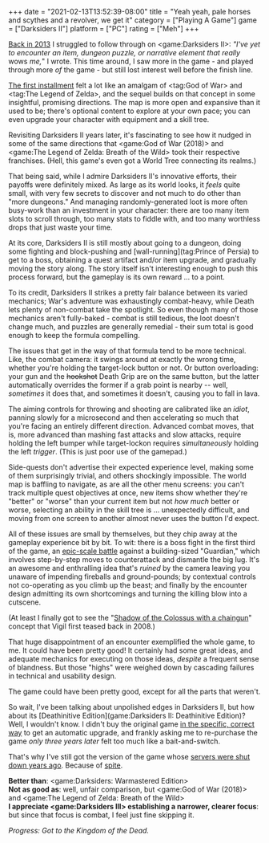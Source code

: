 +++
date = "2021-02-13T13:52:39-08:00"
title = "Yeah yeah, pale horses and scythes and a revolver, we get it"
category = ["Playing A Game"]
game = ["Darksiders II"]
platform = ["PC"]
rating = ["Meh"]
+++

[Back in 2013](%site.BaseURL%2013/08/06/death-is-kind-of-a-downer-you-know/) I struggled to follow through on <game:Darksiders II>: <i>"I've yet to encounter an item, dungeon puzzle, or narrative element that really </i>wows<i> me,</i>" I wrote.  This time around, I saw more in the game - and played through more <i>of</i> the game - but still lost interest well before the finish line.

[The first installment](game:Darksiders) felt a lot like an amalgam of <tag:God of War> and <tag:The Legend of Zelda>, and the sequel builds on that concept in some insightful, promising directions.  The map is more open and expansive than it used to be; there's optional content to explore at your own pace; you can even upgrade your character with equipment and a skill tree.

Revisiting Darksiders II years later, it's fascinating to see how it nudged in some of the same directions that <game:God of War (2018)> and <game:The Legend of Zelda: Breath of the Wild> took their respective franchises.  (Hell, this game's even got a World Tree connecting its realms.)

That being said, while I admire Darksiders II's innovative efforts, their payoffs were definitely mixed.  As large as its world looks, it <i>feels</i> quite small, with very few secrets to discover and not much to do other than "more dungeons."  And managing randomly-generated loot is more often busy-work than an investment in your character: there are too many item slots to scroll through, too many stats to fiddle with, and too many worthless drops that just waste your time.

At its core, Darksiders II is still mostly about going to a dungeon, doing some fighting and block-pushing and [wall-running](tag:Prince of Persia) to get to a boss, obtaining a quest artifact and/or item upgrade, and gradually moving the story along.  The story itself isn't interesting enough to push this process forward, but the gameplay is its own reward ... to a point.

To its credit, Darksiders II strikes a pretty fair balance between its varied mechanics; War's adventure was exhaustingly combat-heavy, while Death lets plenty of non-combat take the spotlight.  So even though many of those mechanics aren't fully-baked - combat is still tedious, the loot doesn't change much, and puzzles are generally remedial - their sum total is good enough to keep the formula compelling.

The issues that get in the way of that formula tend to be more technical.  Like, the combat camera: it swings around at exactly the wrong time, whether you're holding the target-lock button or not.  Or button overloading: your gun and the <s>hookshot</s> Death Grip are on the same button, but the latter automatically overrides the former if a grab point is nearby -- well, <i>sometimes</i> it does that, and sometimes it doesn't, causing you to fall in lava.

The aiming controls for throwing and shooting are calibrated like an <i>idiot</i>, panning slowly for a microsecond and then accelerating so much that you're facing an entirely different direction.  Advanced combat moves, that is, more advanced than mashing fast attacks and slow attacks, require holding the left bumper while target-lockon requires <i>simultaneously</i> holding the left <i>trigger</i>.  (This is just poor use of the gamepad.)

Side-quests don't advertise their expected experience level, making some of them surprisingly trivial, and others shockingly impossible.  The world map is baffling to navigate, as are all the other menu screens: you can't track multiple quest objectives at once, new items show whether they're "better" or "worse" than your current item but not <i>how much</i> better or worse, selecting an ability in the skill tree is ... unexpectedly difficult, and moving from one screen to another almost never uses the button I'd expect.

All of these issues are small by themselves, but they chip away at the gameplay experience bit by bit.  To wit: there is a boss fight in the first third of the game, an <a href="https://guides.gamepressure.com/darksidersii/guide.asp?ID=16148">epic-scale battle</a> against a building-sized "Guardian," which involves step-by-step moves to counterattack and dismantle the big lug.  It's an awesome and enthralling idea that's <i>ruined</i> by the camera leaving you unaware of impending fireballs and ground-pounds; by contextual controls not co-operating as you climb up the beast; and finally by the encounter design admitting its own shortcomings and turning the killing blow into a cutscene.

(At least I finally got to see the "[Shadow of the Colossus with a chaingun](%site.BaseURL%2010/03/06/darksiders-4/)" concept that Vigil first teased back in 2008.)

That huge disappointment of an encounter exemplified the whole game, to me.  It could have been pretty good!  It certainly had some great ideas, and adequate mechanics for executing on those ideas, <i>despite</i> a frequent sense of blandness.  But those "highs" were weighed down by cascading failures in technical and usability design.

The game could have been pretty good, except for all the parts that weren't.

So wait, I've been talking about unpolished edges in Darksiders II, but how about its [Deathinitive Edition](game:Darksiders II: Deathinitive Edition)?  Well, I wouldn't know.  I didn't buy the original game <a href="https://steamcommunity.com/app/50620/discussions/0/496880503058530074/#c496880503058651709">in the specific, correct way</a> to get an automatic upgrade, and frankly asking me to re-purchase the game <i>only three years later</i> felt too much like a bait-and-switch.

That's why I've still got the version of the game whose <a href="https://gamefaqs.gamespot.com/boards/988570-darksiders-ii/66834538">servers were shut down years ago</a>.  Because of <a href="https://www.youtube.com/watch?v=fP0MXJAQhmo">spite</a>.

<b>Better than</b>: <game:Darksiders: Warmastered Edition>  
<b>Not as good as</b>: well, unfair comparison, but <game:God of War (2018)> and <game:The Legend of Zelda: Breath of the Wild>  
<b>I appreciate <game:Darksiders III> establishing a narrower, clearer focus</b>: but since that focus is combat, I feel just fine skipping it.

<i>Progress: Got to the Kingdom of the Dead.</i>
